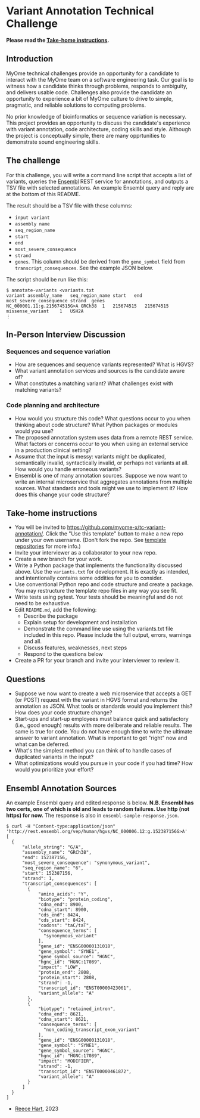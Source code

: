 # Variant Annotation Technical Challenge

**Please read the [Take-home instructions](#take-home-instructions).**


## Introduction

MyOme technical challenges provide an opportunity for a candidate to interact with the MyOme team on
a software engineering task. Our goal is to witness how a candidate thinks through problems,
responds to ambiguity, and delivers usable code.  Challenges also provide the candidate an
opportunity to experience a bit of MyOme culture to drive to simple, pragmatic, and reliable
solutions to computing problems.

No prior knowledge of bioinformatics or sequence variation is necessary. This project provides an
opportunity to discuss the candidate's experience with variant annotation, code architecture, coding
skills and style.  Although the project is conceptually simple, there are many opprtunities to
demonstrate sound engineering skills.  

## The challenge

For this challenge, you will write a command line script that accepts a list of variants, queries the
[Ensembl](https://ensembl.org) REST service for annotations, and outputs a TSV file with selected
annotations. An example Ensembl query and reply are at the bottom of this README.

The result should be a TSV file with these columns:

- `input variant`
- `assembly name`
- `seq_region_name`
- `start`
- `end`
- `most_severe_consequence`
- `strand`
- `genes`. This column should be derived from the `gene_symbol` field from `transcript_consequences`. See the example JSON below.

The script should be run like this:

```
$ annotate-variants <variants.txt
variant assembly_name   seq_region_name start   end most_severe_consequence strand  genes
NC_000001.11:g.215674515G>A GRCh38  1   215674515   215674515   missense_variant    1   USH2A
⋮
```

## In-Person Interview Discussion

### Sequences and sequence variation

- How are sequences and sequence variants represented? What is HGVS?
- What variant annotation services and sources is the candidate aware of?
- What constitutes a matching variant? What challenges exist with matching variants?

### Code planning and architecture

- How would you structure this code?  What questions occur to you when
  thinking about code structure?  What Python packages or modules would you use?
- The proposed annotation system uses data from a remote REST
  service.  What factors or concerns occur to you when using an external service
  in a production clinical setting?
- Assume that the input is messy: variants might be duplicated, semantically
  invalid, syntactically invalid, or perhaps not variants at all.  How would you handle erroneous variants?
- Ensembl is one of many annotation sources. Suppose we now want to write an internal microservice that aggregates annotations from multiple sources. What
  standards and tools might we use to implement it? How does this change your code structure?  

## Take-home instructions

- You will be invited to <https://github.com/myome-x/tc-variant-annotation/>.  Click the "Use this template" button to make a new repo under your own username. (Don't fork the repo. See [template repositories](https://docs.github.com/en/repositories/creating-and-managing-repositories/creating-a-repository-from-a-template) for more info.)
- Invite your interviewer as a collaborator to your new repo.
- Create a new branch for your work.
- Write a Python package that implements the functionality discussed above. Use the `variants.txt`
  for development. It is exactly as intended, and intentionally contains some oddities for you to
  consider.
- Use conventional Python repo and code structure and create a package.  You may restructure the template repo files in any way you see fit.
- Write tests using pytest. Your tests should be meaningful and do not need to be exhaustive.
- Edit `README.md`, add the following:
  - Describe the package
  - Explain setup for development and installation
  - Demonstrate the command line use using the variants.txt file included in this repo.  Please
    include the full output, errors, warnings and all.
  - Discuss features, weaknesses, next steps
  - Respond to the questions below
- Create a PR for your branch and invite your interviewer to review it.

## Questions

- Suppose we now want to create a web microservice that accepts a GET
  (or POST) request with the variant in HGVS format and returns the
  annotation as JSON.  What tools or standards would you implement
  this?  How does your code structure change?
- Start-ups and start-up employees must balance quick and satisfactory
  (i.e., good enough) results with more deliberate and reliable
  results. The same is true for code.  You do not have enough time to
  write the ultimate answer to variant annotation. What is important
  to get "right" now and what can be deferred.
- What's the simplest method you can think of to handle cases of
  duplicated variants in the input?
- What optimizations would you pursue in your code if you had time?
  How would you prioritize your effort?

## Ensembl Annotation Sources

An example Ensembl query and edited response is below.  **N.B. Ensembl
has two certs, one of which is old and leads to random failures. Use
http (not https) for now.** The response is also in
`ensembl-sample-response.json`.
  
    $ curl -H "Content-type:application/json" 'http://rest.ensembl.org/vep/human/hgvs/NC_000006.12:g.152387156G>A'
    [
      {
          "allele_string": "G/A",
          "assembly_name": "GRCh38",
          "end": 152387156,
          "most_severe_consequence": "synonymous_variant",
          "seq_region_name": "6",
          "start": 152387156,
          "strand": 1,
          "transcript_consequences": [
            {
                "amino_acids": "Y",
                "biotype": "protein_coding",
                "cdna_end": 8900,
                "cdna_start": 8900,
                "cds_end": 8424,
                "cds_start": 8424,
                "codons": "taC/taT",
                "consequence_terms": [
                  "synonymous_variant"
                ],
                "gene_id": "ENSG00000131018",
                "gene_symbol": "SYNE1",
                "gene_symbol_source": "HGNC",
                "hgnc_id": "HGNC:17089",
                "impact": "LOW",
                "protein_end": 2808,
                "protein_start": 2808,
                "strand": -1,
                "transcript_id": "ENST00000423061",
                "variant_allele": "A"
            },
            {
                "biotype": "retained_intron",
                "cdna_end": 8621,
                "cdna_start": 8621,
                "consequence_terms": [
                  "non_coding_transcript_exon_variant"
                ],
                "gene_id": "ENSG00000131018",
                "gene_symbol": "SYNE1",
                "gene_symbol_source": "HGNC",
                "hgnc_id": "HGNC:17089",
                "impact": "MODIFIER",
                "strand": -1,
                "transcript_id": "ENST00000461872",
                "variant_allele": "A"
            }
          ]
      }
    ]

- [Reece Hart](https://github.com/reece), 2023
